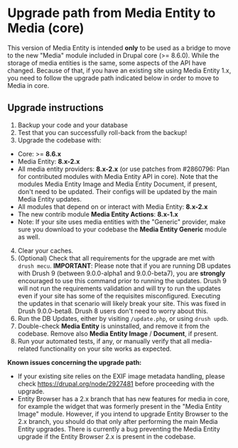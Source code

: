 # Upgrade path from Media Entity to Media (core)

This version of Media Entity is intended **only** to be used as a bridge to
move to the new "Media" module included in Drupal core (>= 8.6.0). While the
storage of media entities is the same, some aspects of the API have changed.
Because of that, if you have an existing site using Media Entity 1.x, you need
to follow the upgrade path indicated below in order to move to Media in core.

## Upgrade instructions
1. Backup your code and your database
2. Test that you can successfully roll-back from the backup!
3. Upgrade the codebase with:
  - Core: >= **8.6.x**
  - Media Entity: **8.x-2.x**
  - All media entity providers: **8.x-2.x** (or use patches from #2860796: Plan for
  contributed modules with Media Entity API in core). Note that the modules
  Media Entity Image and Media Entity Document, if present, don't need to be
  updated. Their configs will be updated by the main Media Entity updates.
  - All modules that depend on or interact with Media Entity: **8.x-2.x**
  - The new contrib module **Media Entity Actions**: **8.x-1.x**
  - Note: If your site uses media entities with the "Generic" provider, make
  sure you download to your codebase the **Media Entity Generic** module as
  well.
4. Clear your caches.
5. (Optional) Check that all requirements for the upgrade are met with
  `drush mecu`.
  **IMPORTANT**: Please note that if you are running DB updates with Drush 9
  (between 9.0.0-alpha1 and 9.0.0-beta7), you are **strongly** encouraged to
  use this command prior to running the updates. Drush 9 will not run the
  requirements validation and will try to run the updates even if your site has
  some of the requisites misconfigured. Executing the updates in that scenario
  will likely break your site. This was fixed in Drush 9.0.0-beta8. Drush 8
  users don't need to worry about this.
6. Run the DB Updates, either by visiting `/update.php`, or using `drush updb`.
7. Double-check **Media Entity** is uninstalled, and remove it from the
  codebase. Remove also **Media Entity Image** / **Document**, if present.
8. Run your automated tests, if any, or manually verify that all media-related
  functionality on your site works as expected.

**Known issues concerning the upgrade path:**
- If your existing site relies on the EXIF image metadata handling, please check
 https://drupal.org/node/2927481 before proceeding with the upgrade.
- Entity Browser has a 2.x branch that has new features for media in core, for
 example the widget that was formerly present in the "Media Entity Image"
 module. However, if you intend to upgrade Entity Browser to the 2.x branch, you
 should do that only after performing the main Media Entity upgrades. There is
 currently a bug preventing the Media Entity upgrade if the Entity Browser 2.x
 is present in the codebase.
